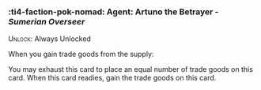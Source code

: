 ### :ti4-faction-pok-nomad: **Agent**: Artuno the Betrayer - _Sumerian Overseer_

<span style="font-variant:small-caps;">Unlock</span>: Always Unlocked

When you gain trade goods from the supply:

You may exhaust this card to place an equal number of trade goods on this card. When this card readies, gain the trade goods on this card.
